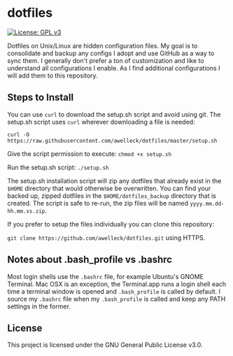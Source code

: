 # dotfiles
[![License: GPL v3](https://img.shields.io/badge/License-GPL%20v3-blue.svg)](http://www.gnu.org/licenses/gpl-3.0)

Dotfiles on Unix/Linux are hidden configuration files. My goal is to consolidate and backup any configs I adopt and use GitHub as a way to sync them. I generally don't prefer a ton of customization and like to understand all configurations I enable. As I find additional configurations I will add them to this repository.

## Steps to Install

You can use `curl` to download the setup.sh script and avoid using git. The setup.sh script uses `curl` wherever downloading a file is needed:

`curl -O https://raw.githubusercontent.com/awelleck/dotfiles/master/setup.sh`

Give the script permission to execute:
`chmod +x setup.sh`

Run the setup.sh script:
`./setup.sh`

The setup.sh installation script will zip any dotfiles that already exist in the `$HOME` directory that would otherwise be overwritten. You can find your backed up, zipped dotfiles in the `$HOME/dotfiles_backup` directory that is created. The script is safe to re-run, the zip files will be named `yyyy.mm.dd-hh.mm.ss.zip`.

If you prefer to setup the files individually you can clone this repository:

`git clone https://github.com/awelleck/dotfiles.git` using HTTPS.

## Notes about .bash_profile vs .bashrc

Most login shells use the `.bashrc` file, for example Ubuntu's GNOME Terminal. Mac OSX is an exception, the Terminal.app runs a login shell each time a terminal window is opened and `.bash_profile` is called by default. I source my `.bashrc` file when my `.bash_profile` is called and keep any PATH settings in the former.

## License

This project is licensed under the GNU General Public License v3.0.
